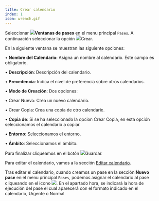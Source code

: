 ```yaml
---
title: Crear calendario
index: 1
icon: wrench.gif
---
```


Seleccionar <img src="/static/images/icons/slot.png" />**Ventanas de pases** en el menu principal `Pases`. A continuación seleccionar la opción <img src="/static/images/icons/add.gif" />Crear.

En la siguiente ventana se muestran las siguiente opciones:

• **Nombre del Calendario**: Asigna un nombre al calendario. Este campo es obligatorio.

• **Descripción**: Descripción del calendario.

• **Precedencia**: Indica el nivel de preferencia sobre otros calendarios.

• **Modo de Creación**: Dos opciones:

  • Crear Nuevo: Crea un nuevo calendario.

  • Crear Copia: Crea una copia de otro calendario.

  
• **Copia de**: Si se ha seleccionado la opcion Crear Copia, en esta opción seleccionamos el calendario a copiar.

• **Entorno**: Seleccionamos el entorno.

• **Ámbito**: Seleccionamos el ámbito.

Para finalizar cliqueamos en el botón <img src="/static/images/icons/save.png" />Guardar.

Para editar el calendario, vamos a la sección [Editar calendario](howto/editar-calendario).

Tras editar el calendario, cuando creamos un pase en la sección **Nuevo pase** en el menu principal `Pases`, podemos asignar el calendario al pase cliqueando en el icono <img src="/static/images/icons/calendar_view_month.png" />. En el apartado hora, se indicará la hora de ejecución del pase el cual aparecerá con el formato indicado en el calendario, Urgente o Normal.

